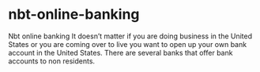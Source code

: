 # nbt-online-banking
Nbt online banking It doesn’t matter if you are doing business in the United States or you are coming over to live you want to open up your own bank account in the United States. There are several banks that offer bank accounts to non residents.
